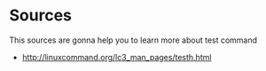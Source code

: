 # Sources

This sources are gonna help you to learn more about test command

* http://linuxcommand.org/lc3_man_pages/testh.html
